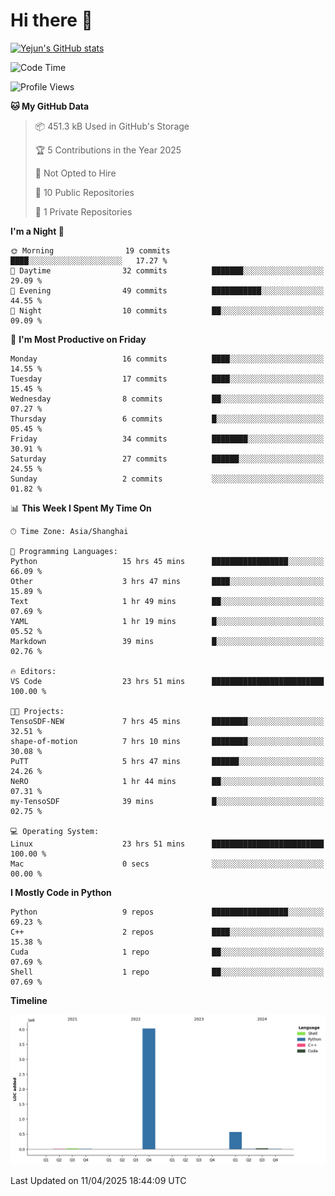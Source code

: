 # Hi there 👋


<!-- <img height="195px" src="https://github-readme-stats.vercel.app/api?username=yejun688&count_private=true&show_icons=true&hide_rank=true&title_color=0969da&bg_color=ffffff00&text_color=57606a&disable_animations=true"><img height="195px" src="https://github-readme-stats.vercel.app/api/top-langs?username=yejun688&layout=compact&title_color=0969da&bg_color=ffffff00&text_color=57606a"> -->

[![Yejun's GitHub stats](https://github-readme-stats.vercel.app/api?username=yejun688)](https://github.com/yejun688/github-readme-stats)

<!---
yejun688/yejun688 is a ✨ special ✨ repository because its `README.md` (this file) appears on your GitHub profile.
You can click the Preview link to take a look at your changes.
--->

<!--START_SECTION:waka-->
![Code Time](http://img.shields.io/badge/Code%20Time-1%2C010%20hrs%2012%20mins-blue)

![Profile Views](http://img.shields.io/badge/Profile%20Views-21-blue)

**🐱 My GitHub Data** 

> 📦 451.3 kB Used in GitHub's Storage 
 > 
> 🏆 5 Contributions in the Year 2025
 > 
> 🚫 Not Opted to Hire
 > 
> 📜 10 Public Repositories 
 > 
> 🔑 1 Private Repositories 
 > 
**I'm a Night 🦉** 

```text
🌞 Morning                19 commits          ████░░░░░░░░░░░░░░░░░░░░░   17.27 % 
🌆 Daytime                32 commits          ███████░░░░░░░░░░░░░░░░░░   29.09 % 
🌃 Evening                49 commits          ███████████░░░░░░░░░░░░░░   44.55 % 
🌙 Night                  10 commits          ██░░░░░░░░░░░░░░░░░░░░░░░   09.09 % 
```
📅 **I'm Most Productive on Friday** 

```text
Monday                   16 commits          ████░░░░░░░░░░░░░░░░░░░░░   14.55 % 
Tuesday                  17 commits          ████░░░░░░░░░░░░░░░░░░░░░   15.45 % 
Wednesday                8 commits           ██░░░░░░░░░░░░░░░░░░░░░░░   07.27 % 
Thursday                 6 commits           █░░░░░░░░░░░░░░░░░░░░░░░░   05.45 % 
Friday                   34 commits          ████████░░░░░░░░░░░░░░░░░   30.91 % 
Saturday                 27 commits          ██████░░░░░░░░░░░░░░░░░░░   24.55 % 
Sunday                   2 commits           ░░░░░░░░░░░░░░░░░░░░░░░░░   01.82 % 
```


📊 **This Week I Spent My Time On** 

```text
🕑︎ Time Zone: Asia/Shanghai

💬 Programming Languages: 
Python                   15 hrs 45 mins      █████████████████░░░░░░░░   66.09 % 
Other                    3 hrs 47 mins       ████░░░░░░░░░░░░░░░░░░░░░   15.89 % 
Text                     1 hr 49 mins        ██░░░░░░░░░░░░░░░░░░░░░░░   07.69 % 
YAML                     1 hr 19 mins        █░░░░░░░░░░░░░░░░░░░░░░░░   05.52 % 
Markdown                 39 mins             █░░░░░░░░░░░░░░░░░░░░░░░░   02.76 % 

🔥 Editors: 
VS Code                  23 hrs 51 mins      █████████████████████████   100.00 % 

🐱‍💻 Projects: 
TensoSDF-NEW             7 hrs 45 mins       ████████░░░░░░░░░░░░░░░░░   32.51 % 
shape-of-motion          7 hrs 10 mins       ████████░░░░░░░░░░░░░░░░░   30.08 % 
PuTT                     5 hrs 47 mins       ██████░░░░░░░░░░░░░░░░░░░   24.26 % 
NeRO                     1 hr 44 mins        ██░░░░░░░░░░░░░░░░░░░░░░░   07.31 % 
my-TensoSDF              39 mins             █░░░░░░░░░░░░░░░░░░░░░░░░   02.75 % 

💻 Operating System: 
Linux                    23 hrs 51 mins      █████████████████████████   100.00 % 
Mac                      0 secs              ░░░░░░░░░░░░░░░░░░░░░░░░░   00.00 % 
```

**I Mostly Code in Python** 

```text
Python                   9 repos             █████████████████░░░░░░░░   69.23 % 
C++                      2 repos             ████░░░░░░░░░░░░░░░░░░░░░   15.38 % 
Cuda                     1 repo              ██░░░░░░░░░░░░░░░░░░░░░░░   07.69 % 
Shell                    1 repo              ██░░░░░░░░░░░░░░░░░░░░░░░   07.69 % 
```



**Timeline**

![Lines of Code chart](https://raw.githubusercontent.com/yejun688/yejun688/main/assets/bar_graph.png)


 Last Updated on 11/04/2025 18:44:09 UTC
<!--END_SECTION:waka-->
